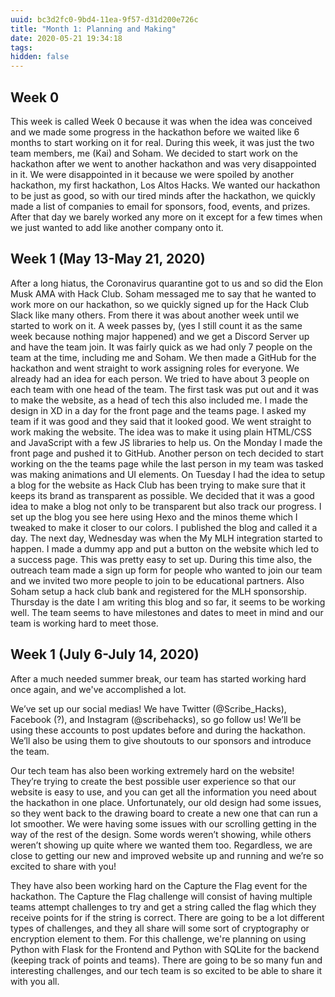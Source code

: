 ```yaml
---
uuid: bc3d2fc0-9bd4-11ea-9f57-d31d200e726c
title: "Month 1: Planning and Making"
date: 2020-05-21 19:34:18
tags:
hidden: false
---
```


## Week 0

This week is called Week 0 because it was when the idea was conceived and we made some progress in the hackathon before we waited like 6 months to start working on it for real. During this week, it was just the two team members, me (Kai) and Soham. We decided to start work on the hackathon after we went to another hackathon and was very disappointed in it. We were disappointed in it because we were spoiled by another hackathon, my first hackathon, Los Altos Hacks. We wanted our hackathon to be just as good, so with our tired minds after the hackathon, we quickly made a list of companies to email for sponsors, food, events, and prizes. After that day we barely worked any more on it except for a few times when we just wanted to add like another company onto it.

## Week 1 (May 13-May 21, 2020)

After a long hiatus, the Coronavirus quarantine got to us and so did the Elon Musk AMA with Hack Club. Soham messaged me to say that he wanted to work more on our hackathon, so we quickly signed up for the Hack Club Slack like many others. From there it was about another week until we started to work on it. A week passes by, (yes I still count it as the same week because nothing major happened) and we get a Discord Server up and have the team join. It was fairly quick as we had only 7 people on the team at the time, including me and Soham. We then made a GitHub for the hackathon and went straight to work assigning roles for everyone. We already had an idea for each person. We tried to have about 3 people on each team with one head of the team. The first task was put out and it was to make the website, as a head of tech this also included me. I made the design in XD in a day for the front page and the teams page. I asked my team if it was good and they said that it looked good. We went straight to work making the website. The idea was to make it using plain HTML/CSS and JavaScript with a few JS libraries to help us. On the Monday I made the front page and pushed it to GitHub. Another person on tech decided to start working on the the teams page while the last person in my team was tasked was making animations and UI elements. On Tuesday I had the idea to setup a blog for the website as Hack Club has been trying to make sure that it keeps its brand as transparent as possible. We decided that it was a good idea to make a blog not only to be transparent but also track our progress. I set up the blog you see here using Hexo and the minos theme which I tweaked to make it closer to our colors. I published the blog and called it a day. The next day, Wednesday was when the My MLH integration started to happen. I made a dummy app and put a button on the website which led to a success page. This was pretty easy to set up. During this time also, the outreach team made a sign up form for people who wanted to join our team and we invited two more people to join to be educational partners. Also Soham setup a hack club bank and registered for the MLH sponsorship. Thursday is the date I am writing this blog and so far, it seems to be working well. The team seems to have milestones and dates to meet in mind and our team is working hard to meet those.

## Week 1 (July 6-July 14, 2020)

After a much needed summer break, our team has started working hard once again, and we've accomplished a lot.

We’ve set up our social medias! We have Twitter (@Scribe_Hacks), Facebook (?), and Instagram (@scribehacks), so go follow us! We’ll be using these accounts to post updates before and during the hackathon. We’ll also be using them to give shoutouts to our sponsors and introduce the team.

Our tech team has also been working extremely hard on the website! They’re trying to create the best possible user experience so that our website is easy to use, and you can get all the information you need about the hackathon in one place. Unfortunately, our old design had some issues, so they went back to the drawing board to create a new one that can run a lot smoother. We were having some issues with our scrolling getting in the way of the rest of the design. Some words weren’t showing, while others weren’t showing up quite where we wanted them too. Regardless, we are close to getting our new and improved website up and running and we’re so excited to share with you!

They have also been working hard on the Capture the Flag event for the hackathon. The Capture the Flag challenge will consist of having multiple teams attempt challenges to try and get a string called the flag which they receive points for if the string is correct. There are going to be a lot different types of challenges, and they all share will some sort of cryptography or encryption element to them. For this challenge, we're planning on using Python with Flask for the Frontend and Python with SQLite for the backend (keeping track of points and teams). There are going to be so many fun and interesting challenges, and our tech team is so excited to be able to share it with you all.
